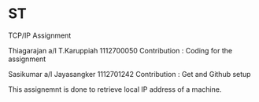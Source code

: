 # ST
TCP/IP Assignment

Thiagarajan a/l T.Karuppiah  1112700050
Contribution : Coding for the assignment

Sasikumar a/l Jayasangker 1112701242
Contribution : Get and Github setup

This assignemnt is done to retrieve local IP address of a machine. 
